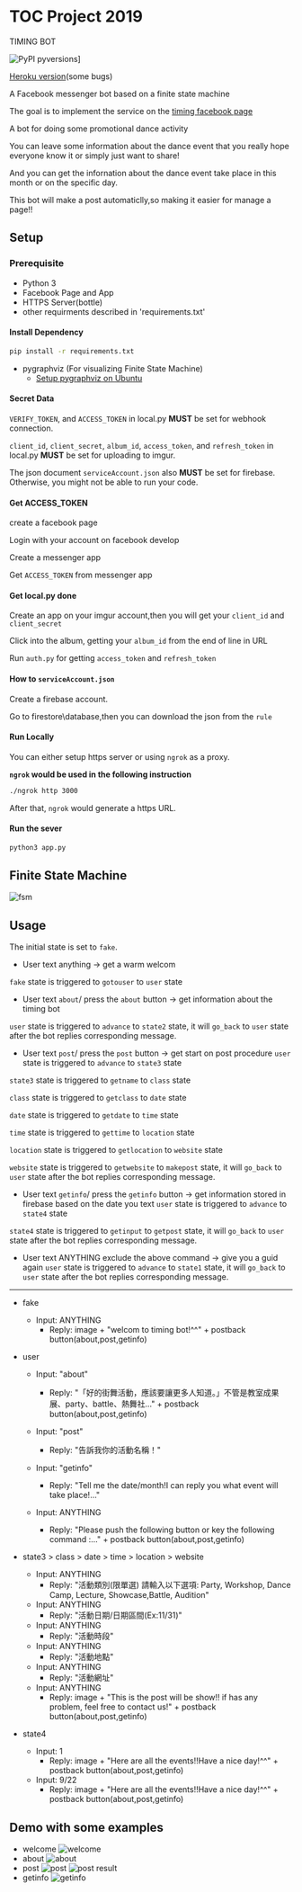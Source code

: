 # TOC Project 2019
TIMING BOT

![PyPI pyversions](https://img.shields.io/pypi/pyversions/ansicolortags.svg)]

[Heroku version](https://github.com/ya-sin/timing-bot)(some bugs)

A Facebook messenger bot based on a finite state machine

The goal is to implement the service on the [timing facebook page](https://www.facebook.com/timingdance/)

A bot for doing some promotional dance activity

You can leave some information about the dance event that you really hope everyone know it or simply just want to share!

And you can get the infornation about the dance event take place in this month or on the specific day.

This bot will make a post automaticlly,so making it easier for manage a page!!

## Setup

### Prerequisite
* Python 3
* Facebook Page and App
* HTTPS Server(bottle)
* other requirments described in 'requirements.txt'

#### Install Dependency
```sh
pip install -r requirements.txt
```

* pygraphviz (For visualizing Finite State Machine)
    * [Setup pygraphviz on Ubuntu](http://www.jianshu.com/p/a3da7ecc5303)

#### Secret Data

`VERIFY_TOKEN`, and `ACCESS_TOKEN` in local.py **MUST** be set for webhook connection.

`client_id`, `client_secret`, `album_id`, `access_token`, and `refresh_token` in local.py **MUST** be set for uploading to imgur.

The json document `serviceAccount.json` also **MUST** be set for firebase.
Otherwise, you might not be able to run your code.

#### Get ACCESS_TOKEN
create a facebook page

Login with your account on facebook develop

Create a messenger app

Get `ACCESS_TOKEN` from messenger app

#### Get local.py done
Create an app on your imgur account,then you will get your `client_id` and `client_secret`

Click into the album, getting your `album_id` from the end of line in URL

Run `auth.py` for getting `access_token` and `refresh_token`

#### How to `serviceAccount.json`
Create a firebase account.

Go to firestore\database,then you can download the json from the `rule`
#### Run Locally
You can either setup https server or using `ngrok` as a proxy.

**`ngrok` would be used in the following instruction**

```sh
./ngrok http 3000
```

After that, `ngrok` would generate a https URL.

#### Run the sever

```sh
python3 app.py
```

## Finite State Machine
![fsm](./readme_img/fsm.png)

## Usage
The initial state is set to `fake`.

- User text anything -> get a warm welcom

`fake` state is triggered to `gotouser` to `user` state

- User text `about`/ press the `about` button -> get information about the timing bot

`user` state is triggered to `advance` to `state2` state, it will `go_back` to `user` state after the bot replies corresponding message.

- User text `post`/ press the `post` button -> get start on post procedure
`user` state is triggered to `advance` to `state3` state

`state3` state is triggered to `getname` to `class` state

`class` state is triggered to `getclass` to `date` state

`date` state is triggered to `getdate` to `time` state

`time` state is triggered to `gettime` to `location` state

`location` state is triggered to `getlocation` to `website` state

`website` state is triggered to `getwebsite` to `makepost` state, it will `go_back` to `user` state after the bot replies corresponding message.

- User text `getinfo`/ press the `getinfo` button -> get information stored in firebase based on the date you text
`user` state is triggered to `advance` to `state4` state

`state4` state is triggered to `getinput` to `getpost` state, it will `go_back` to `user` state after the bot replies corresponding message.

- User text ANYTHING exclude the above command -> give you a guid again
`user` state is triggered to `advance` to `state1` state, it will `go_back` to `user` state after the bot replies corresponding message.
---

* fake
	* Input: ANYTHING
		* Reply: image + "welcom to timing bot!^^" + postback button(about,post,getinfo)

* user
	* Input: "about"
		* Reply: "「好的街舞活動，應該要讓更多人知道。」不管是教室成果展、party、battle、熱舞社..." + postback button(about,post,getinfo)

	* Input: "post"
		* Reply: "告訴我你的活動名稱！"

	* Input: "getinfo"
		* Reply: "Tell me the date/month!I can reply you what event will take place!..."

	* Input: ANYTHING
		* Reply: "Please push the following button or key the following command :..." + postback button(about,post,getinfo)

* state3 > class > date > time > location > website
	* Input: ANYTHING
		* Reply: "活動類別(限單選) 請輸入以下選項: Party, Workshop, Dance Camp, Lecture, Showcase,Battle, Audition"
	* Input: ANYTHING
		* Reply: "活動日期/日期區間(Ex:11/31)"
	* Input: ANYTHING
		* Reply: "活動時段"
	* Input: ANYTHING
		* Reply: "活動地點"
	* Input: ANYTHING
		* Reply: "活動網址"
	* Input: ANYTHING
		* Reply: image + "This is the post will be show!! if has any problem, feel free to contact us!" +  postback button(about,post,getinfo)




* state4
	* Input: 1
		* Reply: image + "Here are all the events!!Have a nice day!^^" + postback button(about,post,getinfo)
	* Input: 9/22
		* Reply: image + "Here are all the events!!Have a nice day!^^" + postback button(about,post,getinfo)
## Demo with some examples
- welcome
![welcome](./readme_img/welcom.png)
- about
![about](./readme_img/about.png)
- post
![post](./readme_img/post1.png)
![post result](./readme_img/result.png)
- getinfo
![getinfo](./readme_img/getinfo.png)


